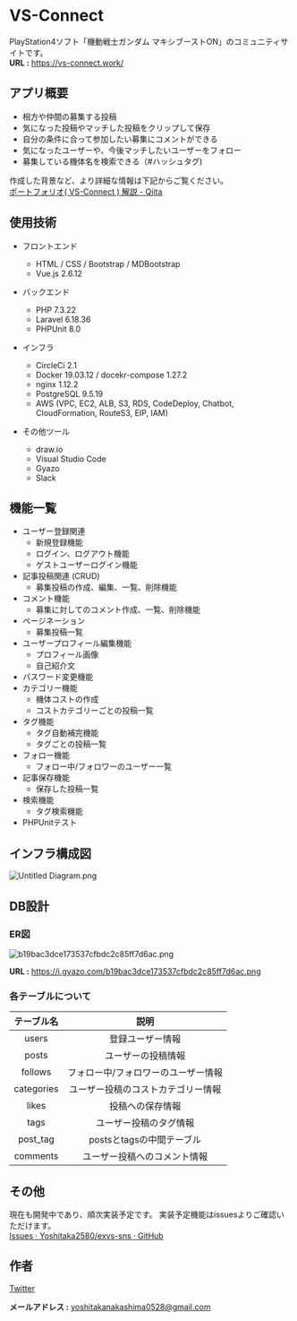 # VS-Connect

PlayStation4ソフト「機動戦士ガンダム マキシブーストON」のコミュニティサイトです。<br>
**URL :** https://vs-connect.work/

## アプリ概要

- 相方や仲間の募集する投稿
- 気になった投稿やマッチした投稿をクリップして保存
- 自分の条件に合って参加したい募集にコメントができる
- 気になったユーザーや、今後マッチしたいユーザーをフォロー
- 募集している機体名を検索できる（#ハッシュタグ)

作成した背景など、より詳細な情報は下記からご覧ください。
<br>
[ポートフォリオ( VS-Connect ) 解説 - Qiita](https://qiita.com/yossy2580/private/a22af66ba4d0937e77d3)

## 使用技術

- フロントエンド
  - HTML / CSS / Bootstrap / MDBootstrap
  - Vue.js 2.6.12

- バックエンド
  - PHP 7.3.22
  - Laravel 6.18.36
  - PHPUnit 8.0

- インフラ
  - CircleCi 2.1
  - Docker 19.03.12 / docekr-compose 1.27.2
  - nginx 1.12.2
  - PostgreSQL 9.5.19
  - AWS (VPC, EC2, ALB, S3, RDS, CodeDeploy, Chatbot, CloudFormation, RouteS3, EIP, IAM)


- その他ツール
  - draw.io
  - Visual Studio Code
  - Gyazo
  - Slack

## 機能一覧

- ユーザー登録関連
  - 新規登録機能
  - ログイン、ログアウト機能
  - ゲストユーザーログイン機能
- 記事投稿関連 (CRUD)
  - 募集投稿の作成、編集、一覧、削除機能
- コメント機能
  - 募集に対してのコメント作成、一覧、削除機能
- ページネーション
  - 募集投稿一覧
- ユーザープロフィール編集機能
  - プロフィール画像
  - 自己紹介文
- パスワード変更機能
- カテゴリー機能
  - 機体コストの作成
  - コストカテゴリーごとの投稿一覧
- タグ機能
  - タグ自動補完機能
  - タグごとの投稿一覧
- フォロー機能
  - フォロー中/フォロワーのユーザー一覧
- 記事保存機能
  - 保存した投稿一覧
- 検索機能
  - タグ検索機能
- PHPUnitテスト

## インフラ構成図

![Untitled Diagram.png](https://qiita-image-store.s3.ap-northeast-1.amazonaws.com/0/554122/33bc227b-187f-c9fe-aa53-1221439ea429.png)


## DB設計

### ER図

![b19bac3dce173537cfbdc2c85ff7d6ac.png](https://i.gyazo.com/b19bac3dce173537cfbdc2c85ff7d6ac.png)

**URL :** https://i.gyazo.com/b19bac3dce173537cfbdc2c85ff7d6ac.png

### 各テーブルについて

| テーブル名 |                      説明                       |
|:----------:|:-----------------------------------------------:|
|   users    |                登録ユーザー情報                 |
|   posts    |               ユーザーの投稿情報                |
|  follows   | フォロー中/フォロワーのユーザー情報 |
| categories |       ユーザー投稿のコストカテゴリー情報        |
|   likes    |                投稿への保存情報                 |
|    tags    |             ユーザー投稿のタグ情報              |
|  post_tag  |            postsとtagsの中間テーブル            |
|  comments  |          ユーザー投稿へのコメント情報           |

## その他

現在も開発中であり、順次実装予定です。
実装予定機能はissuesよりご確認いただけます。
<br>
[Issues · Yoshitaka2580/exvs-sns · GitHub](https://github.com/Yoshitaka2580/exvs-sns/issues)

## 作者

[Twitter](https://twitter.com/yossy2580)

**メールアドレス :** yoshitakanakashima0528@gmail.com